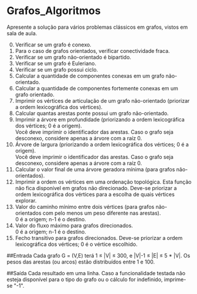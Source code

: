 # Grafos_Algoritmos
Apresente a solução para vários problemas clássicos em grafos, vistos em sala de aula.


0. Verificar se um grafo é conexo. 
1. Para o caso de grafos orientados, verificar conectividade fraca. 
2. Verificar se um grafo não-orientado é bipartido. 
3. Verificar se um grafo é Euleriano. 
4. Verificar se um grafo possui ciclo. 
5. Calcular a quantidade de componentes conexas em um grafo não-orientado. 
6. Calcular a quantidade de componentes fortemente conexas em um grafo orientado. 
7. Imprimir os vértices de articulação de um grafo não-orientado (priorizar a ordem lexicográfica dos vértices).  
8. Calcular quantas arestas ponte possui um grafo não-orientado.  
9. Imprimir a árvore em profundidade (priorizando a ordem lexicográfica dos vértices; 0 é a origem).  
  Você deve imprimir o identificador das arestas. Caso o grafo seja desconexo, considere apenas a árvore com a raíz 0. 
10. Árvore de largura (priorizando a ordem lexicográfica dos vértices; 0 é a origem).  
Você deve imprimir o identificador das arestas. Caso o grafo seja desconexo, considere apenas a árvore com a raíz 0.  
11. Calcular o valor final de uma árvore geradora mínima (para grafos não-orientados).  
12. Imprimir a ordem os vértices em uma ordenação topológica. 
  Esta função não fica disponível em grafos não direcionado. 
  Deve-se priorizar a ordem lexicográfica dos vértices para a escolha de quais vértices explorar. 
13. Valor do caminho mínimo entre dois vértices (para grafos não-orientados com pelo menos um peso diferente nas arestas).  
  0 é a origem; n-1 é o destino. 
14. Valor do fluxo máximo para grafos direcionados.  
  0 é a origem; n-1 é o destino. 
15. Fecho transitivo para grafos direcionados. 
  Deve-se priorizar a ordem lexicográfica dos vértices; 
  0 é o vértice escolhido.


##Entrada
  Cada grafo G = (V,E) terá 1 ≤ |V| ≤ 300, e |V|-1 ≤ |E| ≤ 5 * |V|. Os pesos das arestas (ou arcos) estão distribuídos entre 1 e 100.



##Saída
  Cada resultado em uma linha. Caso a funcionalidade testada não esteja disponível para o tipo do grafo ou o cálculo for indefinido, imprime-se "-1".

